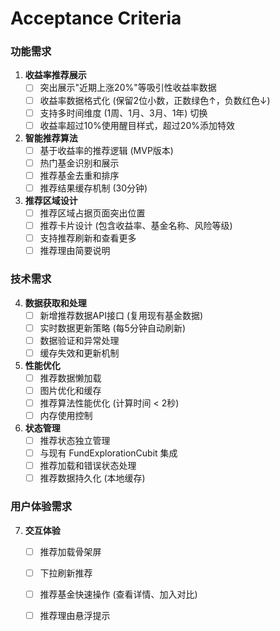 # Acceptance Criteria

### 功能需求
1. **收益率推荐展示**
   - [ ] 突出展示"近期上涨20%"等吸引性收益率数据
   - [ ] 收益率数据格式化 (保留2位小数，正数绿色↑，负数红色↓)
   - [ ] 支持多时间维度 (1周、1月、3月、1年) 切换
   - [ ] 收益率超过10%使用醒目样式，超过20%添加特效

2. **智能推荐算法**
   - [ ] 基于收益率的推荐逻辑 (MVP版本)
   - [ ] 热门基金识别和展示
   - [ ] 推荐基金去重和排序
   - [ ] 推荐结果缓存机制 (30分钟)

3. **推荐区域设计**
   - [ ] 推荐区域占据页面突出位置
   - [ ] 推荐卡片设计 (包含收益率、基金名称、风险等级)
   - [ ] 支持推荐刷新和查看更多
   - [ ] 推荐理由简要说明

### 技术需求
4. **数据获取和处理**
   - [ ] 新增推荐数据API接口 (复用现有基金数据)
   - [ ] 实时数据更新策略 (每5分钟自动刷新)
   - [ ] 数据验证和异常处理
   - [ ] 缓存失效和更新机制

5. **性能优化**
   - [ ] 推荐数据懒加载
   - [ ] 图片优化和缓存
   - [ ] 推荐算法性能优化 (计算时间 < 2秒)
   - [ ] 内存使用控制

6. **状态管理**
   - [ ] 推荐状态独立管理
   - [ ] 与现有 FundExplorationCubit 集成
   - [ ] 推荐加载和错误状态处理
   - [ ] 推荐数据持久化 (本地缓存)

### 用户体验需求
7. **交互体验**
   - [ ] 推荐加载骨架屏
   - [ ] 下拉刷新推荐
   - [ ] 推荐基金快速操作 (查看详情、加入对比)
   - [ ] 推荐理由悬浮提示

